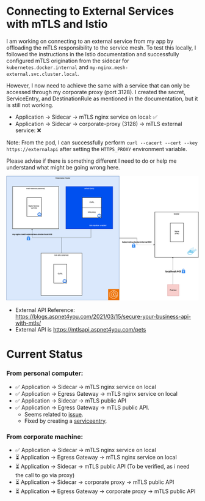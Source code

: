 # Connecting to External Services with mTLS and Istio

I am working on connecting to an external service from my app by offloading the mTLS responsibility to the service mesh. To test this locally, I followed the instructions in the Istio documentation and successfully configured mTLS origination from the sidecar for `kubernetes.docker.internal` and `my-nginx.mesh-external.svc.cluster.local`.

However, I now need to achieve the same with a service that can only be accessed through my corporate proxy (port 3128). I created the secret, ServiceEntry, and DestinationRule as mentioned in the documentation, but it is still not working.

- Application -> Sidecar -> mTLS nginx service on local: ✅
- Application -> Sidecar -> corporate-proxy (3128) -> mTLS external service: ❌

Note: From the pod, I can successfully perform `curl --cacert --cert --key https://externalapi` after setting the `HTTPS_PROXY` environment variable.

Please advise if there is something different I need to do or help me understand what might be going wrong here.

![Istio](istio.png)

- External API Reference: https://blogs.aspnet4you.com/2021/03/15/secure-your-business-api-with-mtls/
- External API is https://mtlsapi.aspnet4you.com/pets


# Current Status
### From personal computer:
- ✅ Application -> Sidecar -> mTLS nginx service on local
- ✅ Application -> Egress Gateway -> mTLS nginx service on local
- ✅ Application -> Sidecar -> mTLS public API
- ✅ Application -> Egress Gateway -> mTLS public API.
    - Seems related to [issue](https://discuss.istio.io/t/istio-mtls-to-an-external-service/12473).
    - Fixed by creating a [serviceentry](https://github.com/istio/istio/issues/30808#issuecomment-777675639).

### From corporate machine: 
- ✅ Application -> Sidecar -> mTLS nginx service on local
- ⏳ Application -> Egress Gateway -> mTLS nginx service on local
- ⏳ Application -> Sidecar -> mTLS public API (To be verified, as i need the call to go via proxy)
- ⏳ Application -> Sidecar -> corporate proxy -> mTLS public API 
- ⏳ Application -> Egress Gateway -> corporate proxy -> mTLS public API 